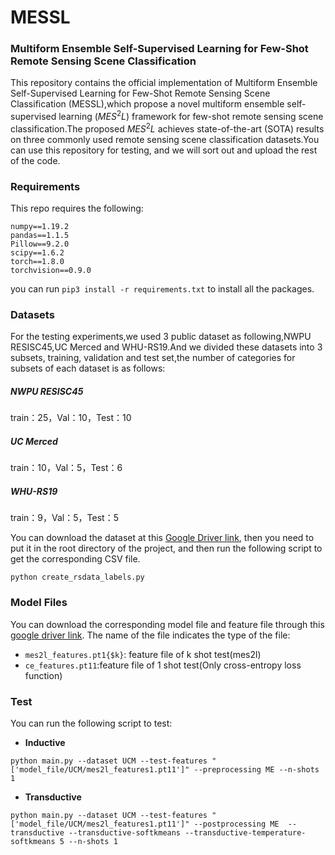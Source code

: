 # MESSL
### Multiform Ensemble Self-Supervised Learning for Few-Shot Remote Sensing Scene Classification

This repository contains the official implementation of Multiform Ensemble Self-Supervised Learning for Few-Shot Remote Sensing Scene Classification (MESSL),which propose a novel multiform ensemble self-supervised
learning ($MES^2L$) framework for few-shot remote sensing scene
classification.The proposed $MES^2L$
achieves state-of-the-art (SOTA) results on three commonly
used remote sensing scene classification datasets.You can use this repository for testing, and we will sort out and upload the rest of the code.

### Requirements

This repo requires the following:

```
numpy==1.19.2
pandas==1.1.5
Pillow==9.2.0
scipy==1.6.2
torch==1.8.0
torchvision==0.9.0
```

you can run `pip3 install -r requirements.txt` to install all the packages. 

### Datasets

For the testing experiments,we used 3 public dataset as following,NWPU RESISC45,UC Merced and WHU-RS19.And we divided these datasets into 3 subsets, training, validation and test set,the number of categories for subsets of each dataset is as follows:

##### NWPU RESISC45

train：25，Val：10，Test：10

##### UC Merced

train：10，Val：5，Test：6

##### WHU-RS19

train：9，Val：5，Test：5

You can download the dataset at this [Google Driver link](https://drive.google.com/drive/folders/1bXaFhQzsNPr-qJ5EkZH-C2eh1RZsIlDm?usp=sharing), then you need to put it in the root directory of the project, and then run the following script to get the corresponding CSV file.

```shell
python create_rsdata_labels.py
```

### Model Files

You can download the corresponding model file and feature file through this [google driver link](https://drive.google.com/drive/folders/10OT6xx66c0V-mj2DJh3RxDWij35aQCL_?usp=sharing). The name of the file indicates the type of the file:

- `mes2l_features.pt1{$k}`: feature file of k shot test(mes2l)
- `ce_features.pt11`:feature file of 1 shot test(Only cross-entropy loss function)

### Test

You can run the following script to test:

- **Inductive**

```shell
python main.py --dataset UCM --test-features "['model_file/UCM/mes2l_features1.pt11']" --preprocessing ME --n-shots 1
```

- **Transductive**

```shell
python main.py --dataset UCM --test-features "['model_file/UCM/mes2l_features1.pt11']" --postprocessing ME  --transductive --transductive-softkmeans --transductive-temperature-softkmeans 5 --n-shots 1
```


